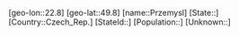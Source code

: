 ﻿---
location: [49.8,22.8]
type: City
tags:
- geo/City


SpocWebEntityId: 33538
isDeleted: false
confidential: public

---
[geo-lon::22.8]
[geo-lat::49.8]
[name::Przemysl]
[State::]
[Country::Czech_Rep.]
[StateId::]
[Population::]
[Unknown::]

